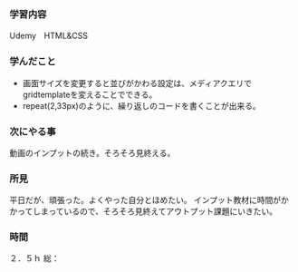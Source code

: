  ### 学習内容
 Udemy　HTML&CSS
 ### 学んだこと
 - 画面サイズを変更すると並びがかわる設定は、メディアクエリでgridtemplateを変えることでできる。
 - repeat(2,33px)のように、繰り返しのコードを書くことが出来る。
 ### 次にやる事
 動画のインプットの続き。そろそろ見終える。
 ### 所見
 平日だが、頑張った。よくやった自分とほめたい。
 インプット教材に時間がかかってしまっているので、そろそろ見終えてアウトプット課題にいきたい。
 ### 時間
 ２．５ｈ
 総：
